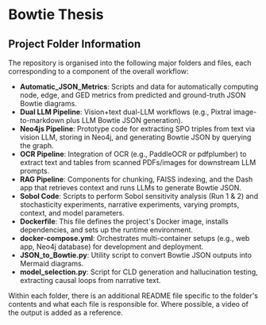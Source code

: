 # Bowtie Thesis

## Project Folder Information

The repository is organised into the following major folders and files, each corresponding to a component of the overall workflow:

- **Automatic_JSON_Metrics**: Scripts and data for automatically computing node, edge, and GED metrics from predicted and ground-truth JSON Bowtie diagrams.  
- **Dual LLM Pipeline**: Vision+text dual-LLM workflows (e.g., Pixtral image-to-markdown plus LLM Bowtie JSON generation).  
- **Neo4js Pipeline**: Prototype code for extracting SPO triples from text via vision LLM, storing in Neo4j, and generating Bowtie JSON by querying the graph.  
- **OCR Pipeline**: Integration of OCR (e.g., PaddleOCR or pdfplumber) to extract text and tables from scanned PDFs/images for downstream LLM prompts.  
- **RAG Pipeline**: Components for chunking, FAISS indexing, and the Dash app that retrieves context and runs LLMs to generate Bowtie JSON.  
- **Sobol Code**: Scripts to perform Sobol sensitivity analysis (Run 1 & 2) and stochasticity experiments, narrative experiments, varying prompts, context, and model parameters.  
- **Dockerfile**: This file defines the project's Docker image, installs dependencies, and sets up the runtime environment.  
- **docker-compose.yml**: Orchestrates multi-container setups (e.g., web app, Neo4j database) for development and deployment.  
- **JSON_to_Bowtie.py**: Utility script to convert Bowtie JSON outputs into Mermaid diagrams.  
- **model_selection.py**: Script for CLD generation and hallucination testing, extracting causal loops from narrative text.  

Within each folder, there is an additional README file specific to the folder's contents and what each file is responsible for. Where possible, a video of the output is added as a reference. 
